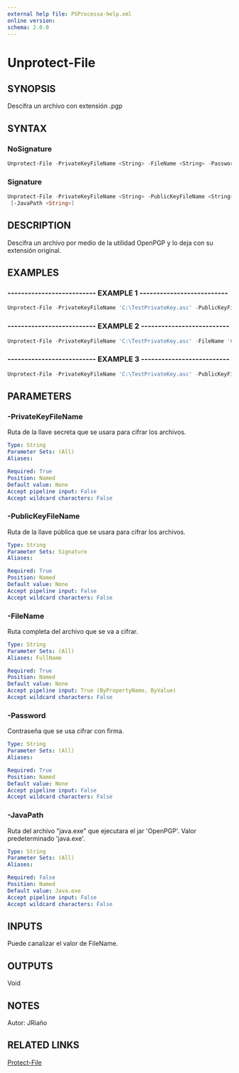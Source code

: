 ```yaml
---
external help file: PSProcessa-help.xml
online version: 
schema: 2.0.0
---
```


# Unprotect-File

## SYNOPSIS
Descifra un archivo con extensión .pgp

## SYNTAX

### NoSignature
```powershell
Unprotect-File -PrivateKeyFileName <String> -FileName <String> -Password <String> [-JavaPath <String>]
```

### Signature
```powershell
Unprotect-File -PrivateKeyFileName <String> -PublicKeyFileName <String> -FileName <String> -Password <String>
 [-JavaPath <String>]
```

## DESCRIPTION
Descifra un archivo por medio de la utilidad OpenPGP y lo deja con su extensión original.

## EXAMPLES

### -------------------------- EXAMPLE 1 --------------------------
```powershell
Unprotect-File -PrivateKeyFileName 'C:\TestPrivateKey.asc' -PublicKeyFileName 'C:\TestPublicKey.asc' -FileName 'C:\ArchivoPrueba.txt' -Password 'PGPPassword'
```

### -------------------------- EXAMPLE 2 --------------------------
```powershell
Unprotect-File -PrivateKeyFileName 'C:\TestPrivateKey.asc' -FileName 'C:\ArchivoPrueba.txt' -Password 'PGPPassword'
```

### -------------------------- EXAMPLE 3 --------------------------
```powershell
Unprotect-File -PrivateKeyFileName 'C:\TestPrivateKey.asc' -PublicKeyFileName 'C:\TestPublicKey.asc' -FileName 'C:\ArchivoPrueba.txt' -Password 'PGPPassword' -JavaPath 'C:\ProgramData\Oracle\Java\javapath\java.exe'
```

## PARAMETERS

### -PrivateKeyFileName
Ruta de la llave secreta que se usara para cifrar los archivos.

```yaml
Type: String
Parameter Sets: (All)
Aliases: 

Required: True
Position: Named
Default value: None
Accept pipeline input: False
Accept wildcard characters: False
```

### -PublicKeyFileName
Ruta de la llave pública que se usara para cifrar los archivos.

```yaml
Type: String
Parameter Sets: Signature
Aliases: 

Required: True
Position: Named
Default value: None
Accept pipeline input: False
Accept wildcard characters: False
```

### -FileName
Ruta completa del archivo que se va a cifrar.

```yaml
Type: String
Parameter Sets: (All)
Aliases: FullName

Required: True
Position: Named
Default value: None
Accept pipeline input: True (ByPropertyName, ByValue)
Accept wildcard characters: False
```

### -Password
Contraseña que se usa cifrar con firma.

```yaml
Type: String
Parameter Sets: (All)
Aliases: 

Required: True
Position: Named
Default value: None
Accept pipeline input: False
Accept wildcard characters: False
```

### -JavaPath
Ruta del archivo "java.exe"	 que ejecutara el jar 'OpenPGP'.
Valor predeterminado 'java.exe'.

```yaml
Type: String
Parameter Sets: (All)
Aliases: 

Required: False
Position: Named
Default value: Java.exe
Accept pipeline input: False
Accept wildcard characters: False
```

## INPUTS

Puede canalizar el valor de FileName.

## OUTPUTS

Void

## NOTES
Autor: JRiaño

## RELATED LINKS

[Protect-File](Protect-File.md)



